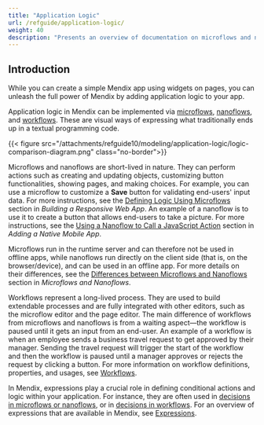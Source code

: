 ```yaml
---
title: "Application Logic"
url: /refguide/application-logic/
weight: 40
description: "Presents an overview of documentation on microflows and nanoflows."
---
```


## Introduction

While you can create a simple Mendix app using widgets on pages, you can unleash the full power of Mendix by adding application logic to your app.

Application logic in Mendix can be implemented via [microflows](/refguide/microflows/), [nanoflows](/refguide/nanoflows/), and [workflows](/refguide/workflows/). These are visual ways of expressing what traditionally ends up in a textual programming code. 

{{< figure src="/attachments/refguide10/modeling/application-logic/logic-comparison-diagram.png" class="no-border">}}

Microflows and nanoflows are short-lived in nature. They can perform actions such as creating and updating objects, customizing button functionalities, showing pages, and making choices. For example, you can use a microflow to customize a **Save** button for validating end-users' input data. For more instructions, see the [Defining Logic Using Microflows](/quickstarts/responsive-web-app/#microflow-use-case) section in *Building a Responsive Web App*. An example of a nanoflow is to use it to create a button that allows end-users to take a picture. For more instructions, see the [Using a Nanoflow to Call a JavaScript Action](/quickstarts/native-mobile-app/#nanoflow-use-case) section in *Adding a Native Mobile App*. 

Microflows run in the runtime server and can therefore not be used in offline apps, while nanoflows run directly on the client side (that is, on the browser/device), and can be used in an offline app. For more details on their differences, see the [Differences between Microflows and Nanoflows](/refguide/microflows-and-nanoflows/#differences) section in *Microflows and Nanoflows*.

Workflows represent a long-lived process. They are used to build extendable processes and are fully integrated with other editors, such as the microflow editor and the page editor. The main difference of workflows from microflows and nanoflows is from a waiting aspect—the workflow is paused until it gets an input from an end-user. An example of a workflow is when an employee sends a business travel request to get approved by their manager. Sending the travel request will trigger the start of the workflow and then the workflow is paused until a manager approves or rejects the request by clicking a button. For more information on workflow definitions, properties, and usages, see [Workflows](/refguide/workflows/).

In Mendix, expressions play a crucial role in defining conditional actions and logic within your application. For instance, they are often used in [decisions in microflows or nanoflows](/refguide/decisions/), or in [decisions in workflows](/refguide/decision-in-workflows/). For an overview of expressions that are available in Mendix, see [Expressions](/refguide/expressions/).
